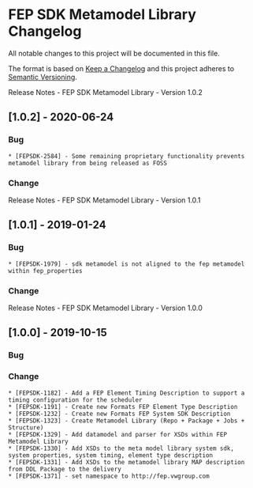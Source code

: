 <!---
  Copyright @ 2019 Audi AG. All rights reserved.
  
      This Source Code Form is subject to the terms of the Mozilla
      Public License, v. 2.0. If a copy of the MPL was not distributed
      with this file, You can obtain one at https://mozilla.org/MPL/2.0/.
  
  If it is not possible or desirable to put the notice in a particular file, then
  You may include the notice in a location (such as a LICENSE file in a
  relevant directory) where a recipient would be likely to look for such a notice.
  
  You may add additional accurate notices of copyright ownership.
  -->
# FEP SDK Metamodel Library Changelog
All notable changes to this project will be documented in this file.

The format is based on [Keep a Changelog](http://keepachangelog.com/en/1.0.0) and this project adheres to [Semantic Versioning](https://semver.org/lang/en).

Release Notes - FEP SDK Metamodel Library - Version 1.0.2

## [1.0.2] - 2020-06-24

### Bug
    * [FEPSDK-2584] - Some remaining proprietary functionality prevents metamodel library from being released as FOSS

### Change

Release Notes - FEP SDK Metamodel Library - Version 1.0.1

## [1.0.1] - 2019-01-24

### Bug
    * [FEPSDK-1979] - sdk metamodel is not aligned to the fep metamodel within fep_properties

### Change

Release Notes - FEP SDK Metamodel Library - Version 1.0.0

## [1.0.0] - 2019-10-15

### Bug

### Change
    * [FEPSDK-1182] - Add a FEP Element Timing Description to support a timing configuration for the scheduler
    * [FEPSDK-1191] - Create new Formats FEP Element Type Description
    * [FEPSDK-1232] - Create new Formats FEP System SDK Description
    * [FEPSDK-1323] - Create Metamodel Library (Repo + Package + Jobs + Structure)
    * [FEPSDK-1329] - Add datamodel and parser for XSDs within FEP Metamodel Library
    * [FEPSDK-1330] - Add XSDs to the meta model library system sdk, system properties, system timing, element type description 
    * [FEPSDK-1331] - Add XSDs to the metamodel library MAP description from DDL Package to the delivery
    * [FEPSDK-1371] - set namespace to http://fep.vwgroup.com
